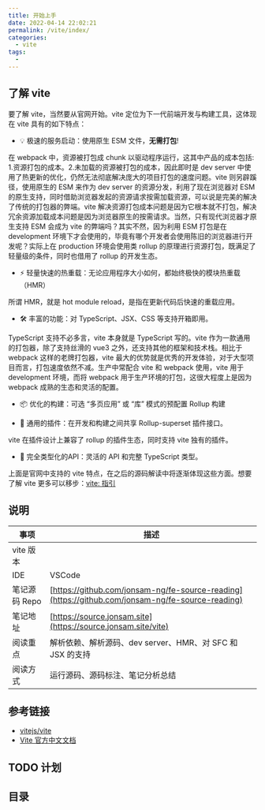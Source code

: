```yaml
---
title: 开始上手
date: 2022-04-14 22:02:21
permalink: /vite/index/
categories:
  - vite
tags:
  - 
---
```


<TimeToRead />

## 了解 vite

要了解 vite，当然要从官网开始。vite 定位为下一代前端开发与构建工具，这体现在 vite 具有的如下特点：

- 💡 极速的服务启动：使用原生 ESM 文件，**无需打包**!

在 webpack 中，资源被打包成 chunk 以驱动程序运行，这其中产品的成本包括: 1.资源打包的成本。2.未加载的资源被打包的成本，因此即时是 dev server 中使用了热更新的优化，仍然无法彻底解决庞大的项目打包的速度问题。vite 则另辟蹊径，使用原生的 ESM 来作为 dev server 的资源分发，利用了现在浏览器对 ESM 的原生支持，同时借助浏览器发起的资源请求按需加载资源，可以说是完美的解决了传统的打包器的弊端。vite 解决资源打包成本问题是因为它根本就不打包，解决冗余资源加载成本问题是因为浏览器原生的按需请求。当然，只有现代浏览器才原生支持 ESM 会成为 vite 的弊端吗？其实不然，因为利用 ESM 打包是在 development 环境下才会使用的，毕竟有哪个开发者会使用陈旧的浏览器进行开发呢？实际上在 production 环境会使用类 rollup 的原理进行资源打包，既满足了轻量级的条件，同时也借用了 rollup 的开发生态。

- ⚡️ 轻量快速的热重载：无论应用程序大小如何，都始终极快的模块热重载（HMR）

所谓 HMR，就是 hot module reload，是指在更新代码后快速的重载应用。

- 🛠️ 丰富的功能：对 TypeScript、JSX、CSS 等支持开箱即用。

TypeScript 支持不必多言，vite 本身就是 TypeScript 写的。vite 作为一款通用的打包器，除了支持丝滑的 vue3 之外，还支持其他的框架和技术栈。相比于 webpack 这样的老牌打包器，vite 最大的优势就是优秀的开发体验，对于大型项目而言，打包速度依然不减。生产中常配合 vite 和 webpack 使用，vite 用于 development 环境，而将 webpack 用于生产环境的打包，这很大程度上是因为 webpack 成熟的生态和灵活的配置。

- 📦 优化的构建：可选 “多页应用” 或 “库” 模式的预配置 Rollup 构建

- 🔩 通用的插件：在开发和构建之间共享 Rollup-superset 插件接口。

vite 在插件设计上兼容了 rollup 的插件生态，同时支持 vite 独有的插件。

- 🔑 完全类型化的API：灵活的 API 和完整 TypeScript 类型。

上面是官网中支持的 vite 特点，在之后的源码解读中将逐渐体现这些方面。想要了解 vite 更多可以移步：[vite: 指引](https://cn.vitejs.dev/guide/why.html)

## 说明

| 事项          | 描述                                                                                             |
| ------------- | ------------------------------------------------------------------------------------------------ |
| vite 版本     |                                                                                                  |
| IDE           | VSCode                                                                                           |
| 笔记源码 Repo | [https://github.com/jonsam-ng/fe-source-reading](https://github.com/jonsam-ng/fe-source-reading) |
| 笔记地址      | [https://source.jonsam.site](https://source.jonsam.site/vite)                                    |
| 阅读重点      | 解析依赖、解析源码、dev server、HMR、对 SFC 和 JSX 的支持                                        |  |
| 阅读方式      | 运行源码、源码标注、笔记分析总结                                                                 |

## 参考链接

- [vitejs/vite](https://github.com/vitejs/vite)
- [Vite 官方中文文档](https://cn.vitejs.dev/)

## TODO 计划

## 目录

<GlobalTableOfContents />
